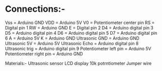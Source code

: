 # Connections:-

Vss = Arduino GND
VDD = Arduino 5V
V0 = Potentiometer center pin
RS = Digital pin  1
RW = Arduino GND
E = Digital pin 2
D4 = Arduino digital pin 3
D5  = Arduino digital pin 4
D6 = Arduino digital pin 5
D7 = Arduino digital pin 6
A = Arduino  5V
K = Arduino GND
Ultrasonic GND = Arduino GND
Ultrasonic 5V = Arduino 5V
Ultrasonic Echo = Arduino digital pin 8
Ultrasonic trig =  Arduino digital pin 9
Potentiometer left pin = Arduino 5V
Potentiometer right pin = Arduino GND

Materials:-
Ultrasonic sensor
LCD display
10k potrntiometer
Jumper wire
